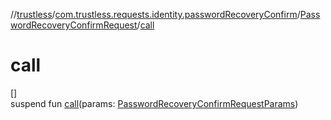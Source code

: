 //[trustless](../../../index.md)/[com.trustless.requests.identity.passwordRecoveryConfirm](../index.md)/[PasswordRecoveryConfirmRequest](index.md)/[call](call.md)

# call

[]\
suspend fun [call](call.md)(params: [PasswordRecoveryConfirmRequestParams](../-password-recovery-confirm-request-params/index.md))
